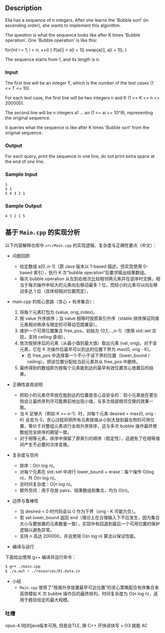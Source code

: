 ## Description

Ella has a sequence of n integers. After she learns the 'Bubble sort' (in ascending order), she wants to implement this algorithm.

The question is what the sequence looks like after K times 'Bubble operation'. One 'Bubble operation' is like this:

for(int i = 1; i < n; ++i) { if(a[i] > a[i + 1]) swap(a[i], a[i + 1]); }

The sequence starts from 1, and its length is n.

### Input

The first line will be an integer T, which is the number of the test cases (1 <= T <= 10).

For each test case, the first line will be two integers n and K (1 <= K <= n <= 200000).

The second line will be n integers a1 ... an (1 <= ai <= 10^9), representing the original sequence.

It queries what the sequence is like after K times 'Bubble sort' from the original sequence.

### Output

For each query, print the sequence in one line, do not print extra space at the end of one line.

### Sample Input

```log
1
5 1
5 4 3 2 1
```

### Sample Output

```log
4 3 2 1 5
```

## 基于 `Main.cpp` 的实现分析

以下内容解释仓库中 `src/Main.cpp` 的实现逻辑、复杂度与正确性要点（中文）：

- 问题回顾
  - 给定数组 a[0..n-1]（原 Java 版本以 1-based 描述，但实现使用 0-based 索引），执行 K 次“bubble operation”后要求输出结果数组。
  - 每次 bubble operation 从左到右依次比较相邻两元素并在逆序时交换，相当于每次操作中较大的元素向右移动最多 1 位，而较小的元素可以向左移动多达 1 位（具体视相对位置而定）。

- main.cpp 的核心思路（贪心 + 有序集合）：
  1. 将每个元素打包为 (value, orig_index)。
  2. 按 value 升序排序；当 value 相等时按原索引升序（stable 排序保证同值元素相对秩序与限定的可移动范围兼容）。
  3. 维护一个可用位置集合 free_pos，初始为 {0,1,...,n-1}（使用 std::set 实现，支持 ceiling 查询）。
  4. 依次按排序后的元素（从最小值到最大值）取出元素 (val, orig)。对于该元素，它在 K 次操作后最早可以到达的位置下界为 max(0, orig - K)。
     - 在 free_pos 中选择第一个不小于该下界的位置（lower_bound / ceiling）。把该位置分配给当前元素并从 free_pos 中删除。
  5. 最终得到的数组即为按每个元素能到达的最早有效位置贪心放置后的结果。

- 正确性直观说明
  - 把较小的元素尽早放在能到达的位置是贪心且安全的：较小元素放在更左侧会让最终序列尽可能靠前地出现小值，与多次局部相邻交换的效果一致。
  - 当 K 足够大（例如 K >= n-1）时，对每个元素 desired = max(0, orig - K) 会变为 0，贪心过程将把所有元素按值从小到大放到最左侧的可用位置，等价于对整组元素进行全局升序排序，这与多次 bubble 操作最终使数组完全排序的期望一致。
  - 对于相等元素，排序中保留了原索引的顺序（稳定性），这避免了在相等值间产生不必要的次序变换。

- 复杂度与空间
  - 排序：O(n log n)。
  - 对每个元素在 std::set 中进行 lower_bound + erase：每个操作 O(log n)，共 O(n log n)。
  - 总时间复杂度：O(n log n)。
  - 额外空间：用于存放 pairs、结果数组和集合，均为 O(n)。

- 边界与鲁棒性
  - 当 desired < 0 时代码会以 0 作为下界（orig - K 可能为负）。
  - 若 set.lower_bound 返回 end（理论上在合理输入下不应发生，因为集合大小与要放置的元素数量一致），实现中有回退到最后一个可用位置的保护逻辑以避免异常。
  - 支持 n 高达 200000，并且使用 O(n log n) 算法以保证性能。

- 编译与运行

下面给出使用 g++ 编译并运行命令：

``` bash
$ g++ ./main.cpp
$ ./a.out < ./resources/01.data.in
```

- 小结
  - `Main.cpp` 使用了“按值升序放置最早可达位置”的贪心策略配合有序集合来高效模拟 K 次 bubble 操作后的最终排列，时间复杂度为 O(n log n)，适用于题目给定的最大规模。
### 吐槽

opus-4.1给的java版本可用, 但是会TLE, 换 C++ 开快读快写 + O3 就能 AC
